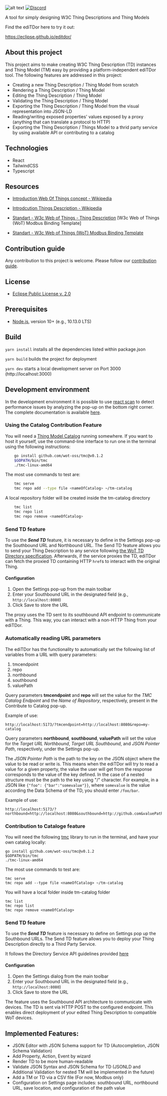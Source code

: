 ![alt text](https://github.com/eclipse/editdor/blob/master/logo/1585_ediTDor_logo.png "ediTDor logo")
[![Discord](https://img.shields.io/badge/Discord-7289DA?logo=discord&logoColor=white&label=WoT-CG-Discord)](https://discord.com/channels/1081253871688622181/1359286591100817549)

A tool for simply designing W3C Thing Descriptions and Thing Models

Find the ediTDor here to try it out:

https://eclipse.github.io/editdor/

## About this project

This project aims to make creating W3C Thing Description (TD) instances and Thing Model (TM) easy by providing a platform-independent ediTDor tool. The following features are addressed in this project:

- Creating a new Thing Description / Thing Model from scratch
- Rendering a Thing Description / Thing Model
- Editing the Thing Description / Thing Model
- Validating the Thing Description / Thing Model
- Exporting the Thing Description / Thing Model from the visual representation into JSON-LD
- Reading/writing exposed properties' values exposed by a proxy (anything that can translate a protocol to HTTP)
- Exporting the Thing Description / Things Model to a thrid party service by using available API or contributing to a catalog

## Technologies

- React
- TailwindCSS
- Typescript

## Resources

- [Introduction Web Of Things concept - Wikipedia](https://en.wikipedia.org/wiki/Web_of_Things)
- [Introdcution Things Description - Wikipedia](https://en.wikipedia.org/wiki/Thing_Description)
- [Standart - W3c Web of Things - Thing Description](<https://w3c.github.io/wot-thing-description/#simple-thing-description-sample%20Web%20of%20Things%20(WoT)%20Thing%20Description%20-%20Next>)
  [W3c Web of Things (WoT) Modbus Binding Template]

- [Standart - W3c Web of Things (WoT) Modbus Binding Template](https://w3c.github.io/wot-binding-templates/bindings/protocols/modbus/#abstract)

## Contribution guide

Any contribution to this project is welcome.
Please follow our [contribution guide](./CONTRIBUTING.md).

## License

- [Eclipse Public License v. 2.0](http://www.eclipse.org/legal/epl-2.0)

## Prerequisites

- [Node.js](https://nodejs.org/), version 10+ (e.g., 10.13.0 LTS)

## Build

`yarn install` installs all the dependencies listed within package.json

`yarn build` builds the project for deployment

`yarn dev` starts a local development server on Port 3000 (http://localhost:3000)

## Development environment

In the development environment it is possible to use [react scan](https://react-scan.com/) to detect performance issues by analyzing the pop-up on the bottom right corner. The complete documentation is available [here](https://github.com/aidenybai/react-scan#readme).

### Using the Catalog Contribution Feature

You will need a [Thing Model Catalog](https://github.com/wot-oss/tmc) running somewhere. If you want to host it yourself, use the command-line interface to run one in the terminal using the following instructions:

```bash
    go install github.com/wot-oss/tmc@v0.1.2
    $GOPATH/bin/tmc
    ./tmc-linux-amd64
```

The most use commands to test are:

```bash
    tmc serve
    tmc repo add --type file <nameOfCatalog> ~/tm-catalog
```

A local repository folder will be created inside the tm-catalog directory

```bash
    tmc list
    tmc repo list
    tmc repo remove <nameOfCatalog>
```

### Send TD feature

To use the **_Send TD_** feature, it is necessary to define in the Settings pop-up the Southbound URL and Northbound URL. The Send TD feature allows you to send your Thing Description to any service following [the WoT TD Directory specification](https://www.w3.org/TR/wot-discovery/#exploration-directory-api-things).
Afterwards, if the service proxies the TD, ediTDor can fetch the proxied TD containing HTTP `href`s to interact with the original Thing.

#### Configuration

1. Open the Settings pop-up from the main toolbar
2. Enter your Southbound URL in the designated field (e.g., `http://localhost:8080`)
3. Click Save to store the URL

The proxy uses the TD sent to its southbound API endpoint to communicate with a Thing. This way, you can interact with a non-HTTP Thing from your ediTDor.

### Automatically reading URL parameters

The ediTDor has the functionality to automatically set the following list of variables from a URL with query parameters:

1. tmcendpoint
2. repo
3. northbound
4. southbound
5. valuePath

Query parameters **tmcendpoint** and **repo** will set the value for the _TMC Catalog Endpoint_ and the _Name of Repository_, respectively, present in the Contribute to Catalog pop-up.

Example of use:

    http://localhost:5173/?tmcendpoint=http://localhost:8080&repo=my-catalog

Query parameters **northbound**, **southbound**, **valuePath** will set the value for the _Target URL Northbound_, _Target URL Southbound_, and _JSON Pointer Path_, respectively, under the Settings pop-up.

The _JSON Pointer Path_ is the path to the key on the JSON object where the value to be read or write is. This means when the ediTDor will try to read a value for a given property, the value the user will get from the response corresponds to the value of the key defined. In the case of a nested structure must be the path to the key using "/" character.
For example, in a JSON like `{"foo": {"bar":"somevalue"}}`, where `somevalue` is the value according the Data Schema of the TD, you should enter `/foo/bar`.

Example of use:

    http://localhost:5173/?northbound=http://localhost:8080&southbound=http://github.com&valuePath=/value

### Contribution to Cataloge feature

You will need the following [tmc]() library to run in the terminal, and have your own catalog locally:

    go install github.com/wot-oss/tmc@v0.1.2
    $GOPATH/bin/tmc
    ./tmc-linux-amd64

The most use commands to test are:

    tmc serve
    tmc repo add --type file <nameOfCatalog> ~/tm-catalog

You will have a local folder inside tm-catalog folder

    tmc list
    tmc repo list
    tmc repo remove <nameOfCatalog>

### Send TD feature

To use the **_Send TD_** feature is necessary to define on Settings pop up the Southbound URLs. The Send TD feature allows you to deploy your Thing Description directly to a Third Party Service.

It follows the Directory Service API guidelines provided [here](https://www.w3.org/TR/wot-discovery/#exploration-directory-api-things)

#### Configuration

1. Open the Settings dialog from the main toolbar
2. Enter your Southbound URL in the designated field (e.g., `http://localhost:8080`)
3. Click Save to store the URL

The feature uses the Southbound API architecture to communicate with devices. The TD is sent via HTTP POST to the configured endpoint. This enables direct deployment of your edited Thing Description to compatible WoT devices.

## Implemented Features:

- JSON Editor with JSON Schema support for TD (Autocompletion, JSON Schema Validation)
- Add Property, Action, Event by wizard
- Render TD to be more human-readable
- Validate JSON Syntax and JSON Schema for TD (JSONLD and Additional Validation for nested TM will be implemented in the future)
- Add a TM or TD via a CSV file (For now, Modbus only)
- Configuration on Settings page includes: southbound URL, northbound URL, save location, and configuration of the path value
